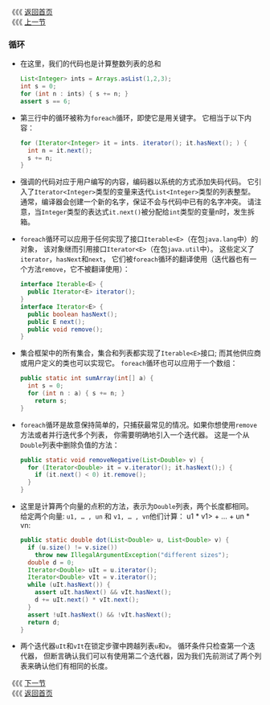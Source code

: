 《《《 [返回首页](../README.md)       <br/>
《《《 [上一节](02_Boxing_and_Unboxing.md)

### 循环
- 在这里，我们的代码也是计算整数列表的总和

    ```java
    List<Integer> ints = Arrays.asList(1,2,3);
    int s = 0;
    for (int n : ints) { s += n; }
    assert s == 6;
    ```
    
- 第三行中的循环被称为`foreach`循环，即使它是用关键字。 它相当于以下内容：

    ```java
    for (Iterator<Integer> it = ints. iterator(); it.hasNext(); ) {
      int n = it.next();
      s += n;
    }
    ```
    
- 强调的代码对应于用户编写的内容，编码器以系统的方式添加失码代码。 它引入了`Iterator<Integer>`类型的变量来迭代`List<Integer>`类型的列表整型。 
通常，编译器会创建一个新的名字，保证不会与代码中已有的名字冲突。 请注意，当`Integer`类型的表达式`it.next()`被分配给`int`类型的变量n时，发生拆箱。

- `foreach`循环可以应用于任何实现了接口`Iterable<E>`（在包`java.lang`中）的对象，
该对象继而引用接口`Iterator<E>`（在包`java.util`中）。 这些定义了`iterator`，`hasNext`和`next`，
它们被`foreach`循环的翻译使用（迭代器也有一个方法`remove`，它不被翻译使用）：

    ```java
    interface Iterable<E> {
      public Iterator<E> iterator();
    }
    interface Iterator<E> {
      public boolean hasNext();
      public E next();
      public void remove();
    }
    ```
    
- 集合框架中的所有集合，集合和列表都实现了`Iterable<E>`接口; 而其他供应商或用户定义的类也可以实现它。
  `foreach`循环也可以应用于一个数组：
  
  ```java
  public static int sumArray(int[] a) {
    int s = 0;
    for (int n : a) { s += n; }
      return s;
  }
  ```
    
- `foreach`循环是故意保持简单的，只捕获最常见的情况。如果你想使用`remove`方法或者并行迭代多个列表，
你需要明确地引入一个迭代器。 这是一个从`Double`列表中删除负值的方法：
    
  ```java
  public static void removeNegative(List<Double> v) {
    for (Iterator<Double> it = v.iterator(); it.hasNext();) {
      if (it.next() < 0) it.remove();
    }
  }
  ```
    
- 这里是计算两个向量的点积的方法，表示为`Double`列表，两个长度都相同。 给定两个向量:
`u1, … , un` 和 `v1, … , vn`他们计算： u1 * v1> + … + un * vn:
       
  ```java
  public static double dot(List<Double> u, List<Double> v) {
    if (u.size() != v.size())
      throw new IllegalArgumentException("different sizes");
    double d = 0;
    Iterator<Double> uIt = u.iterator();
    Iterator<Double> vIt = v.iterator();
    while (uIt.hasNext()) {
      assert uIt.hasNext() && vIt.hasNext();
      d += uIt.next() * vIt.next();
    }
    assert !uIt.hasNext() && !vIt.hasNext();
    return d;
  }
  ```

- 两个迭代器`uIt`和`vIt`在锁定步骤中跨越列表`u`和`v`。 循环条件只检查第一个迭代器，
但断言确认我们可以有使用第二个迭代器，因为我们先前测试了两个列表来确认他们有相同的长度。   
   
《《《 [下一节](04_Generic_Methods_and_Varargs.md)     <br/>
《《《 [返回首页](../README.md)
